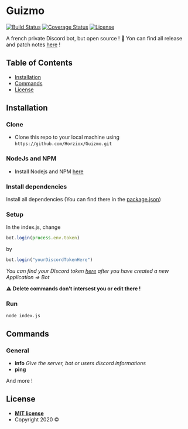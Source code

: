 # Guizmo
[![Build Status](http://img.shields.io/travis/badges/badgerbadgerbadger.svg?style=flat-square)](https://travis-ci.org/badges/badgerbadgerbadger) [![Coverage Status](http://img.shields.io/coveralls/badges/badgerbadgerbadger.svg?style=flat-square)](https://coveralls.io/r/badges/badgerbadgerbadger) [![License](http://img.shields.io/:license-mit-blue.svg?style=flat-square)](http://badges.mit-license.org)

A french private Discord bot, but open source ! :tada:
Yon can find all release and patch notes [here](https://github.com/Horziox/Guizmo/releases) !

## Table of Contents
- [Installation](#installation)
- [Commands](#commands)
- [License](#license)

## Installation
### Clone

- Clone this repo to your local machine using `https://github.com/Horziox/Guizmo.git`

### NodeJs and NPM

- Install Nodejs and NPM [here](https://nodejs.org/en/)

### Install dependencies

Install all dependencies (You can find there in the [package.json](https://github.com/Horziox/Guizmo/blob/master/.gitignore/package.json))

### Setup
In the index.js, change
```javascript
bot.login(process.env.token)
```
by
```javascript
bot.login("yourDiscordTokenHere")
```
*You can find your DIscord token [here](https://discord.com/developers/applications) after you have created a new Application => Bot*


:warning: **Delete commands don't intersest you or edit there !**

### Run
```
node index.js
```


## Commands
### General
- **info** *Give the server, bot or users discord informations*
- **ping**

And more !

## License

- **[MIT license](http://opensource.org/licenses/mit-license.php)**
- Copyright 2020 ©
